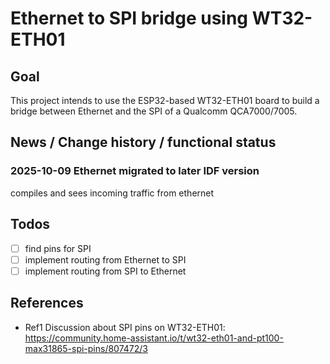 # Ethernet to SPI bridge using WT32-ETH01

## Goal

This project intends to use the ESP32-based WT32-ETH01 board
to build a bridge between Ethernet and the SPI of
a Qualcomm QCA7000/7005.

## News / Change history / functional status

### 2025-10-09 Ethernet migrated to later IDF version

compiles and sees incoming traffic from ethernet

## Todos
- [ ] find pins for SPI
- [ ] implement routing from Ethernet to SPI
- [ ] implement routing from SPI to Ethernet

## References

- Ref1 Discussion about SPI pins on WT32-ETH01: https://community.home-assistant.io/t/wt32-eth01-and-pt100-max31865-spi-pins/807472/3
